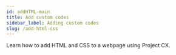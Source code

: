 ```yaml
---
id: addHTML-main
title: Add custom codes
sidebar_label: Adding custom codes
slug: /add-html-css
---
```


Learn how to add HTML and CSS to a webpage using Project CX.
